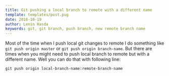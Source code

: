 ```yaml
---
title: Git pushing a local branch to remote with a different name
template: templates/post.pug
date: 2016-10-19
author: Lenin Hasda
keywords: git, git branch, push branch, new remote branch name
---
```


Most of the time when I push local git changes to remote I do something like `git push origin master` or `git push origin branch-name`. But there are times when you might need to push local branch to remote but with a different name. Well you can do that with following line:

```
git push origin local-branch-name:remote-branch-name
```

